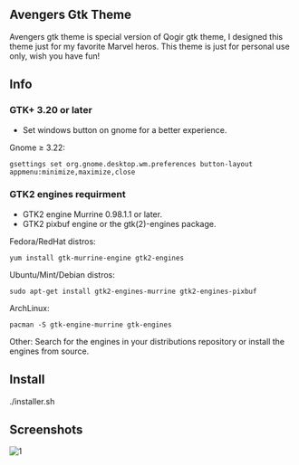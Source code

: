 ## Avengers Gtk Theme

Avengers gtk theme is special version of Qogir gtk theme, I designed this theme just for my favorite Marvel heros.
This theme is just for personal use only, wish you have fun!

## Info

### GTK+ 3.20 or later
- Set windows button on gnome for a better experience.

Gnome ≥ 3.22:

    gsettings set org.gnome.desktop.wm.preferences button-layout appmenu:minimize,maximize,close


### GTK2 engines requirment
- GTK2 engine Murrine 0.98.1.1 or later.
- GTK2 pixbuf engine or the gtk(2)-engines package.

Fedora/RedHat distros:

    yum install gtk-murrine-engine gtk2-engines

Ubuntu/Mint/Debian distros:

    sudo apt-get install gtk2-engines-murrine gtk2-engines-pixbuf

ArchLinux:

    pacman -S gtk-engine-murrine gtk-engines

Other:
Search for the engines in your distributions repository or install the engines from source.

## Install

  ./installer.sh

## Screenshots
![1](https://github.com/vinceliuice/Avengers-gtk-theme/blob/master/screenshot.jpeg?raw=true)
